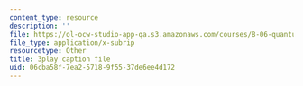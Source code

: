 ```yaml
---
content_type: resource
description: ''
file: https://ol-ocw-studio-app-qa.s3.amazonaws.com/courses/8-06-quantum-physics-iii-spring-2018/06cba58f7ea257189f5537de6ee4d172_pgEFvhkEp-c.vtt
file_type: application/x-subrip
resourcetype: Other
title: 3play caption file
uid: 06cba58f-7ea2-5718-9f55-37de6ee4d172
---
```

